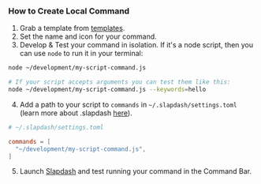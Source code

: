 ### How to Create Local Command

1. Grab a template from [templates](/templates).
2. Set the name and icon for your command.
3. Develop & Test your command in isolation. If it's a node script, then you can use `node` to run it in your terminal:

```bash
node ~/development/my-script-command.js

# If your script accepts arguments you can test them like this:
node ~/development/my-script-command.js --keywords=hello
```

4. Add a path to your script to `commands` in `~/.slapdash/settings.toml` (learn more about .slapdash [here](https://github.com/slapdash/dot-slapdash/blob/main/.slapdash/settings.toml)).

```toml
# ~/.slapdash/settings.toml

commands = [
  "~/development/my-script-command.js",
]
```

5. Launch [Slapdash](http://slapdash.com/download) and test running your command in the Command Bar.
